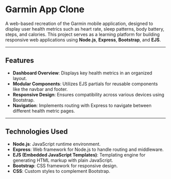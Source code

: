 # Garmin App Clone

A web-based recreation of the Garmin mobile application, designed to display user health metrics such as heart rate, sleep patterns, body battery, steps, and calories. This project serves as a learning platform for building responsive web applications using **Node.js**, **Express**, **Bootstrap**, and **EJS**.

---

## Features

- **Dashboard Overview**: Displays key health metrics in an organized layout.
- **Modular Components**: Utilizes EJS partials for reusable components like the navbar and footer.
- **Responsive Design**: Ensures compatibility across various devices using Bootstrap.
- **Navigation**: Implements routing with Express to navigate between different health metric pages.

---

## Technologies Used

- **Node.js**: JavaScript runtime environment.
- **Express**: Web framework for Node.js to handle routing and middleware.
- **EJS (Embedded JavaScript Templates)**: Templating engine for generating HTML markup with plain JavaScript.
- **Bootstrap**: CSS framework for responsive design.
- **CSS**: Custom styles to complement Bootstrap.
